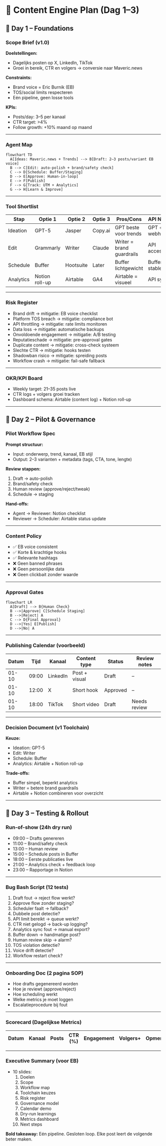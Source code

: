 # 🚀 Content Engine Plan (Dag 1–3)

## 📌 Day 1 – Foundations

### Scope Brief (v1.0)
**Doelstellingen:**
- Dagelijks posten op X, LinkedIn, TikTok
- Groei in bereik, CTR en volgers → conversie naar Maveric.news

**Constraints:**
- Brand voice = Eric Burnik (EB)
- TOS/social limits respecteren
- Eén pipeline, geen losse tools

**KPIs:**
- Posts/day: 3–5 per kanaal
- CTR target: >4%
- Follow growth: +10% maand op maand

---

### Agent Map
```mermaid
flowchart TD
  A[Ideas: Maveric.news + Trends] --> B[Draft: 2–3 posts/variant EB voice]
  B --> C[Edit: auto-polish + brand/safety check]
  C --> D[Schedule: Buffer/Staging]
  D --> E[Approve: Human-in-loop]
  E --> F[Publish]
  F --> G[Track: UTM + Analytics]
  G --> H[Learn & Improve]
```

---

### Tool Shortlist
| Stap       | Optie 1    | Optie 2    | Optie 3 | Pros/Cons                 | API Notes         |
|------------|------------|------------|---------|---------------------------|-------------------|
| Ideation   | GPT-5      | Jasper     | Copy.ai | GPT beste voor trends     | GPT + webhooks    |
| Edit       | Grammarly  | Writer     | Claude  | Writer = brand guardrails | API access        |
| Schedule   | Buffer     | Hootsuite  | Later   | Buffer lichtgewicht       | Buffer API stable |
| Analytics  | Notion roll-up | Airtable | GA4   | Airtable = visueel        | API sync          |

---

### Risk Register
- Brand drift → mitigatie: EB voice checklist
- Platform TOS breach → mitigatie: compliance bot
- API throttling → mitigatie: rate limits monitoren
- Data loss → mitigatie: automatische backups
- Onvoldoende engagement → mitigatie: A/B testing
- Reputatieschade → mitigatie: pre-approval gates
- Duplicate content → mitigatie: cross-check systeem
- Slechte CTR → mitigatie: hooks testen
- Shadowban risico → mitigatie: spreiding posts
- Workflow crash → mitigatie: fail-safe fallback

---

### OKR/KPI Board
- Weekly target: 21–35 posts live
- CTR logs + volgers groei tracken
- Dashboard schema: Airtable (content log) + Notion roll-up

---

## 📌 Day 2 – Pilot & Governance

### Pilot Workflow Spec
**Prompt structuur:**
- Input: onderwerp, trend, kanaal, EB stijl
- Output: 2–3 varianten + metadata (tags, CTA, tone, lengte)

**Review stappen:**
1. Draft → auto-polish
2. Brand/safety check
3. Human review (approve/reject/tweak)
4. Schedule → staging

**Hand-offs:**
- Agent → Reviewer: Notion checklist
- Reviewer → Scheduler: Airtable status update

---

### Content Policy
- ✅ EB voice consistent
- ✅ Korte & krachtige hooks
- ✅ Relevante hashtags
- ❌ Geen banned phrases
- ❌ Geen persoonlijke data
- ❌ Geen clickbait zonder waarde

---

### Approval Gates
```mermaid
flowchart LR
  A[Draft] --> B{Human Check}
  B -->|Approve| C[Schedule Staging]
  B -->|Reject| A
  C --> D{Final Approval}
  D -->|Yes| E[Publish]
  D -->|No| A
```

---

### Publishing Calendar (voorbeeld)
| Datum | Tijd  | Kanaal   | Content type | Status   | Review notes   |
|-------|-------|----------|--------------|----------|----------------|
| 01-10 | 09:00 | LinkedIn | Post + visual| Draft    | –              |
| 01-10 | 12:00 | X        | Short hook   | Approved | –              |
| 01-10 | 18:00 | TikTok   | Short video  | Draft    | Needs review   |

---

### Decision Document (v1 Toolchain)
**Keuze:**
- Ideation: GPT-5
- Edit: Writer
- Schedule: Buffer
- Analytics: Airtable + Notion roll-up

**Trade-offs:**
- Buffer simpel, beperkt analytics
- Writer = betere brand guardrails
- Airtable + Notion combineren voor overzicht

---

## 📌 Day 3 – Testing & Rollout

### Run-of-show (24h dry run)
- 09:00 – Drafts genereren
- 11:00 – Brand/safety check
- 13:00 – Human review
- 15:00 – Schedule posts in Buffer
- 18:00 – Eerste publicaties live
- 21:00 – Analytics check + feedback loop
- 23:00 – Rapportage in Notion

---

### Bug Bash Script (12 tests)
1. Draft fout → reject flow werkt?
2. Approve flow zonder staging?
3. Scheduler faalt → fallback?
4. Dubbele post detectie?
5. API limit bereikt → queue werkt?
6. CTR niet gelogd → back-up logging?
7. Analytics sync fout → manual export?
8. Buffer down → handmatige post?
9. Human review skip → alarm?
10. TOS violation detectie?
11. Voice drift detectie?
12. Workflow restart check?

---

### Onboarding Doc (2 pagina SOP)
- Hoe drafts gegenereerd worden
- Hoe je reviewt (approve/reject)
- Hoe scheduling werkt
- Welke metrics je moet loggen
- Escalatieprocedure bij fout

---

### Scorecard (Dagelijkse Metrics)
| Datum | Kanaal | Posts | CTR (%) | Engagement | Volgers+ | Opmerkingen |
|-------|--------|-------|---------|------------|----------|-------------|

---

### Executive Summary (voor EB)
- 10 slides:  
  1. Doelen  
  2. Scope  
  3. Workflow map  
  4. Toolchain keuzes  
  5. Risk register  
  6. Governance model  
  7. Calendar demo  
  8. Dry-run learnings  
  9. Metrics dashboard  
  10. Next steps  

**Bold takeaway:** Eén pipeline. Gesloten loop. Elke post leert de volgende beter maken.
